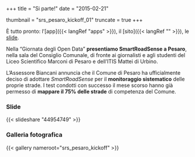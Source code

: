 +++
title = "Si parte!"
date = "2015-02-21"

thumbnail = "srs_pesaro_kickoff_01"
truncate = true
+++

È tutto pronto: l’[app]({{< langRef "apps" >}}), il [sito]({{< langRef "" >}}), le [slide](http://www.slideshare.net/alessandrobogliolo/srs-44954749).

Nella “Giornata degli Open Data” **presentiamo SmartRoadSense a Pesaro**, nella sala del Consiglio Comunale, di fronte ai giornalisti e agli studenti del Liceo Scientifico Marconi di Pesaro e dell’ITIS Mattei di Urbino.

L’Assessore Biancani annuncia che il Comune di Pesaro ha ufficialmente deciso di adottare *SmartRoadSense* per il **monitoraggio sistematico** delle proprie strade. I test condotti con successo il mese scorso hanno già permesso di **mappare il 75% delle strade** di competenza del Comune.

<!--more-->

### Slide

{{< slideshare "44954749" >}}

### Galleria fotografica

{{< gallery nameroot="srs_pesaro_kickoff" >}}
